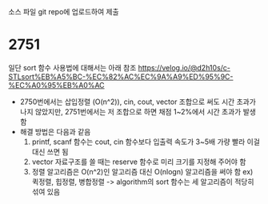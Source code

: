 소스 파일 git repo에 업로드하여 제출

# 2751
일단 sort 함수 사용법에 대해서는 아래 참조
https://velog.io/@d2h10s/c-STLsort%EB%A5%BC-%EC%82%AC%EC%9A%A9%ED%95%9C-%EC%A0%95%EB%A0%AC

- 2750번에서는 삽입정렬 (O(n^2)), cin, cout, vector 조합으로 써도 시간 초과가 나지 않았지만,
 2751번에서는 저 조합으로 하면 채점 1~2%에서 시간 초과가 발생함
- 해결 방법은 다음과 같음
    1) printf, scanf 함수는 cout, cin 함수보다 입출력 속도가 3~5배 가량 빨라 이걸 대신 쓰면 됨
    2) vector 자료구조를 쓸 때는 reserve 함수로 미리 크기를 지정해 주어야 함
    3) 정렬 알고리즘은 O(n^2)인 알고리즘 대신 O(nlogn) 알고리즘을 써야 함
        ex) 퀵정렬, 힙정렬, 병합정렬 -> algorithm의 sort 함수는 세 알고리즘이 적당히 섞여 있음